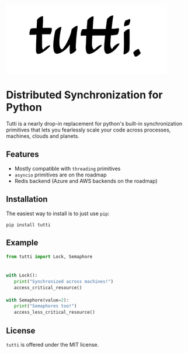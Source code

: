 ![Tutti Logo](docs/tutti.png)

# Distributed Synchronization for Python
Tutti is a nearly drop-in replacement for python's built-in synchronization primitives that lets you fearlessly scale 
your code across processes, machines, clouds and planets.

## Features
 
- Mostly compatible with `threading` primitives
- `asyncio` primitives are on the roadmap
- Redis backend (Azure and AWS backends on the roadmap)

## Installation
The easiest way to install is to just use `pip`:

    pip install tutti

## Example 

```python
from tutti import Lock, Semaphore


with Lock():
   print("Synchronized across machines!")
   access_critical_resource()

with Semaphore(value=2):
   print("Semaphores too!")
   access_less_critical_resource()
```



## License
`tutti` is offered under the MIT license.